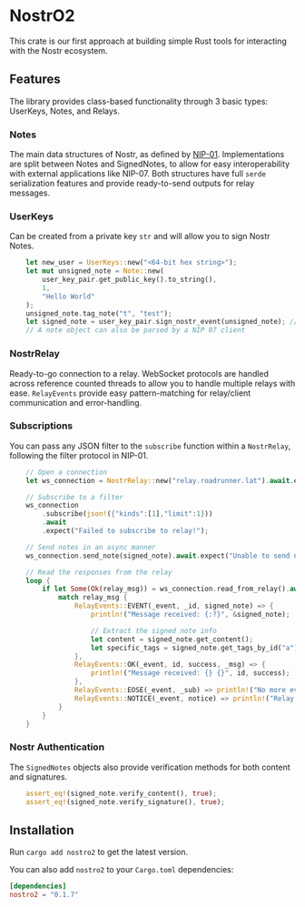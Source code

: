 # NostrO2

This crate is our first approach at building simple Rust tools for interacting with the Nostr ecosystem.

## Features

The library provides class-based functionality through 3 basic types: UserKeys, Notes, and Relays.

### Notes

The main data structures of Nostr, as defined by [NIP-01](https://github.com/nostr-protocol/nips/blob/master/01.md). 
Implementations are split between Notes and SignedNotes, 
to allow for easy interoperability with external applications like NIP-07. Both structures have full `serde` 
serialization features and provide ready-to-send outputs for relay messages.

### UserKeys

Can be created from a private key `str` and will allow you to sign Nostr Notes.

```rust
    let new_user = UserKeys::new("<64-bit hex string>");
    let mut unsigned_note = Note::new(
        user_key_pair.get_public_key().to_string(),
        1,
        "Hello World"
    );
    unsigned_note.tag_note("t", "test");
    let signed_note = user_key_pair.sign_nostr_event(unsigned_note); // -> SignedNote
    // A note object can also be parsed by a NIP 07 client
```

### NostrRelay

Ready-to-go connection to a relay. WebSocket protocols are handled across reference
counted threads to allow you to handle multiple relays with ease. `RelayEvents` provide 
easy pattern-matching for relay/client communication and error-handling.

### Subscriptions

You can pass any JSON filter to the `subscribe` function within a `NostrRelay`, 
following the filter protocol in NIP-01.

```rust
    // Open a connection
    let ws_connection = NostrRelay::new("relay.roadrunner.lat").await.expect("Failed to connect");

    // Subscribe to a filter
    ws_connection
        .subscribe(json!({"kinds":[1],"limit":1}))
        .await
        .expect("Failed to subscribe to relay!");

    // Send notes in an async manner
    ws_connection.send_note(signed_note).await.expect("Unable to send note");

    // Read the responses from the relay
    loop {
        if let Some(Ok(relay_msg)) = ws_connection.read_from_relay().await {
            match relay_msg {
                RelayEvents::EVENT(_event, _id, signed_note) => {
                    println!("Message received: {:?}", &signed_note);

                    // Extract the signed note info
                    let content = signed_note.get_content();
                    let specific_tags = signed_note.get_tags_by_id("a"); 
                },
                RelayEvents::OK(_event, id, success, _msg) => {
                    println!("Message received: {} {}", id, success);
                },
                RelayEvents::EOSE(_event, _sub) => println!("No more events"),
                RelayEvents::NOTICE(_event, notice) => println!("Relay says: {}", notice),
            }
        }
    }
```

### Nostr Authentication

The `SignedNotes` objects also provide verification methods for both content and signatures.

```rust
    assert_eq!(signed_note.verify_content(), true);
    assert_eq!(signed_note.verify_signature(), true);
```

## Installation

Run `cargo add nostro2` to get the latest version.

You can also add `nostro2` to your `Cargo.toml` dependencies:

```toml
[dependencies]
nostro2 = "0.1.7"
```

